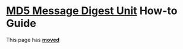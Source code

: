 # [MD5 Message Digest Unit](../MD5.md) How-to Guide

This page has [**moved**](https://lib-docs.delphidabbler.com/MD5/1/HowTo)